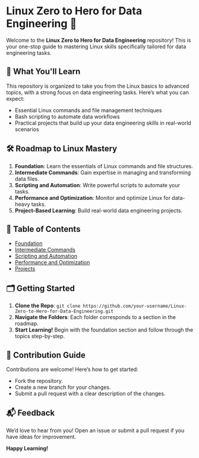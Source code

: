 # Linux Zero to Hero for Data Engineering 🚀

Welcome to the **Linux Zero to Hero for Data Engineering** repository! This is your one-stop guide to mastering Linux skills specifically tailored for data engineering tasks.

## 📖 What You'll Learn
This repository is organized to take you from the Linux basics to advanced topics, with a strong focus on data engineering tasks. Here’s what you can expect:
- Essential Linux commands and file management techniques
- Bash scripting to automate data workflows
- Practical projects that build up your data engineering skills in real-world scenarios

## 🛠️ Roadmap to Linux Mastery

1. **Foundation**: Learn the essentials of Linux commands and file structures.
2. **Intermediate Commands**: Gain expertise in managing and transforming data files.
3. **Scripting and Automation**: Write powerful scripts to automate your tasks.
4. **Performance and Optimization**: Monitor and optimize Linux for data-heavy tasks.
5. **Project-Based Learning**: Build real-world data engineering projects.

## 📝 Table of Contents
- [Foundation](./Foundation)
- [Intermediate Commands](./Intermediate-Commands)
- [Scripting and Automation](./Scripting-and-Automation)
- [Performance and Optimization](./Performance-and-Optimization)
- [Projects](./Projects)

## 🗂️ Getting Started

1. **Clone the Repo**: `git clone https://github.com/your-username/Linux-Zero-to-Hero-for-Data-Engineering.git`
2. **Navigate the Folders**: Each folder corresponds to a section in the roadmap.
3. **Start Learning!** Begin with the foundation section and follow through the topics step-by-step.

## 🌟 Contribution Guide

Contributions are welcome! Here’s how to get started:
- Fork the repository.
- Create a new branch for your changes.
- Submit a pull request with a clear description of the changes.

## 📬 Feedback
We’d love to hear from you! Open an issue or submit a pull request if you have ideas for improvement.

**Happy Learning!**
